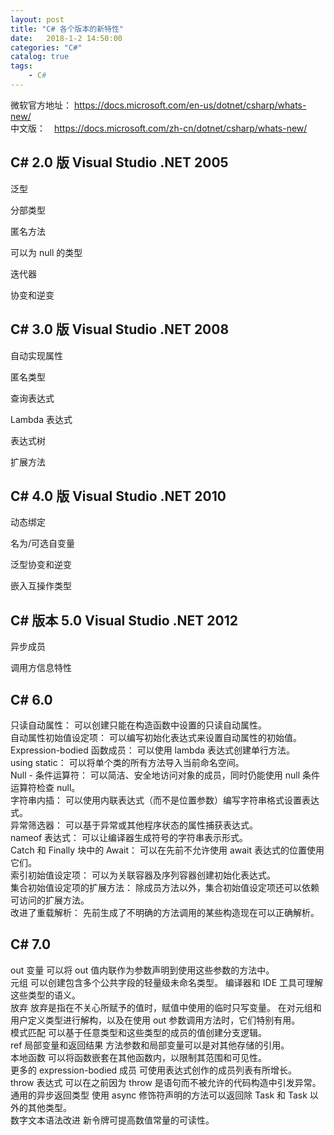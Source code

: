 ```yaml
---
layout: post
title: "C# 各个版本的新特性"
date:   2018-1-2 14:50:00 
categories: "C#"
catalog: true
tags: 
    - C#
---
```




微软官方地址： https://docs.microsoft.com/en-us/dotnet/csharp/whats-new/    
中文版：　https://docs.microsoft.com/zh-cn/dotnet/csharp/whats-new/    

 
## C# 2.0 版  Visual Studio .NET 2005

泛型

分部类型

匿名方法

可以为 null 的类型

迭代器

协变和逆变

## C# 3.0 版 Visual Studio .NET 2008

自动实现属性

匿名类型

查询表达式

Lambda 表达式

表达式树

扩展方法

## C# 4.0 版 Visual Studio .NET 2010

动态绑定

名为/可选自变量

泛型协变和逆变

嵌入互操作类型

## C# 版本 5.0 Visual Studio .NET 2012

异步成员

调用方信息特性

## C# 6.0

只读自动属性：  可以创建只能在构造函数中设置的只读自动属性。  
自动属性初始值设定项：
可以编写初始化表达式来设置自动属性的初始值。  
Expression-bodied 函数成员：
可以使用 lambda 表达式创建单行方法。  
using static：
可以将单个类的所有方法导入当前命名空间。  
Null - 条件运算符：
可以简洁、安全地访问对象的成员，同时仍能使用 null 条件运算符检查 null。  
字符串内插：
可以使用内联表达式（而不是位置参数）编写字符串格式设置表达式。  
异常筛选器：
可以基于异常或其他程序状态的属性捕获表达式。  
nameof 表达式：
可以让编译器生成符号的字符串表示形式。  
Catch 和 Finally 块中的 Await：
可以在先前不允许使用 await 表达式的位置使用它们。  
索引初始值设定项：
可以为关联容器及序列容器创建初始化表达式。  
集合初始值设定项的扩展方法：
除成员方法以外，集合初始值设定项还可以依赖可访问的扩展方法。  
改进了重载解析：
先前生成了不明确的方法调用的某些构造现在可以正确解析。  

## C# 7.0

out 变量
可以将 out 值内联作为参数声明到使用这些参数的方法中。  
元组
可以创建包含多个公共字段的轻量级未命名类型。 编译器和 IDE 工具可理解这些类型的语义。  
放弃
放弃是指在不关心所赋予的值时，赋值中使用的临时只写变量。 在对元组和用户定义类型进行解构，以及在使用 out 参数调用方法时，它们特别有用。  
模式匹配
可以基于任意类型和这些类型的成员的值创建分支逻辑。  
ref 局部变量和返回结果
方法参数和局部变量可以是对其他存储的引用。  
本地函数
可以将函数嵌套在其他函数内，以限制其范围和可见性。  
更多的 expression-bodied 成员
可使用表达式创作的成员列表有所增长。  
throw 表达式
可以在之前因为 throw 是语句而不被允许的代码构造中引发异常。  
通用的异步返回类型
使用 async 修饰符声明的方法可以返回除 Task 和 Task<T> 以外的其他类型。   
数字文本语法改进
新令牌可提高数值常量的可读性。   